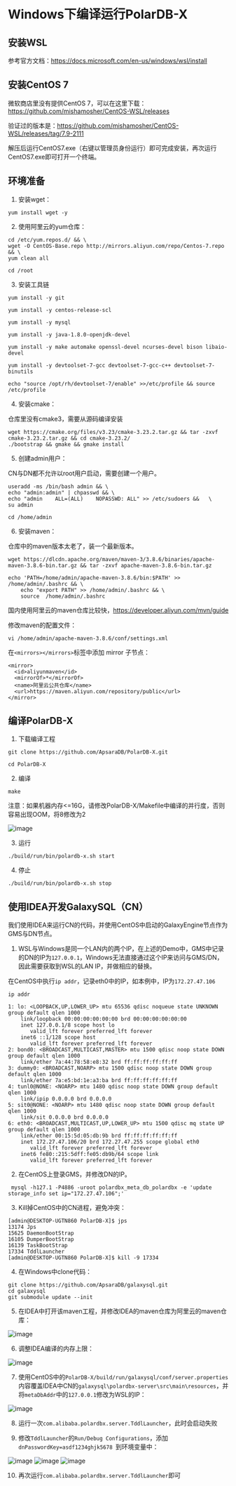 # Windows下编译运行PolarDB-X

## 安装WSL
参考官方文档：https://docs.microsoft.com/en-us/windows/wsl/install

## 安装CentOS 7
微软商店里没有提供CentOS 7，可以在这里下载：https://github.com/mishamosher/CentOS-WSL/releases

验证过的版本是：https://github.com/mishamosher/CentOS-WSL/releases/tag/7.9-2111

解压后运行CentOS7.exe（右键以管理员身份运行）即可完成安装，再次运行CentOS7.exe即可打开一个终端。

## 环境准备
1. 安装wget： 
```
yum install wget -y
```

2. 使用阿里云的yum仓库：
```
cd /etc/yum.repos.d/ && \
wget -O CentOS-Base.repo http://mirrors.aliyun.com/repo/Centos-7.repo && \
yum clean all

cd /root
```

3. 安装工具链
```
yum install -y git

yum install -y centos-release-scl

yum install -y mysql

yum install -y java-1.8.0-openjdk-devel

yum install -y make automake openssl-devel ncurses-devel bison libaio-devel

yum install -y devtoolset-7-gcc devtoolset-7-gcc-c++ devtoolset-7-binutils

echo "source /opt/rh/devtoolset-7/enable" >>/etc/profile && source /etc/profile
```

4. 安装cmake：

仓库里没有cmake3，需要从源码编译安装

```
wget https://cmake.org/files/v3.23/cmake-3.23.2.tar.gz && tar -zxvf cmake-3.23.2.tar.gz && cd cmake-3.23.2/
./bootstrap && gmake && gmake install 
```

5. 创建admin用户：

CN与DN都不允许以root用户启动，需要创建一个用户。
```
useradd -ms /bin/bash admin && \
echo "admin:admin" | chpasswd && \
echo "admin    ALL=(ALL)    NOPASSWD: ALL" >> /etc/sudoers &&   \
su admin

cd /home/admin
```

6. 安装maven：

仓库中的maven版本太老了，装一个最新版本。
```
wget https://dlcdn.apache.org/maven/maven-3/3.8.6/binaries/apache-maven-3.8.6-bin.tar.gz && tar -zxvf apache-maven-3.8.6-bin.tar.gz

echo 'PATH=/home/admin/apache-maven-3.8.6/bin:$PATH' >> /home/admin/.bashrc && \
    echo "export PATH" >> /home/admin/.bashrc && \
	source  /home/admin/.bashrc
```

国内使用阿里云的maven仓库比较快，https://developer.aliyun.com/mvn/guide

修改maven的配置文件：
```
vi /home/admin/apache-maven-3.8.6/conf/settings.xml
```
在`<mirrors></mirrors>`标签中添加 mirror 子节点：
```
<mirror>
  <id>aliyunmaven</id>
  <mirrorOf>*</mirrorOf>
  <name>阿里云公共仓库</name>
  <url>https://maven.aliyun.com/repository/public</url>
</mirror>
```

## 编译PolarDB-X

1. 下载编译工程
```
git clone https://github.com/ApsaraDB/PolarDB-X.git

cd PolarDB-X
```

2. 编译
```
make
```

注意：如果机器内存<=16G，请修改PolarDB-X/Makefile中编译的并行度，否则容易出现OOM，将8修改为2

![image](https://user-images.githubusercontent.com/2645985/173988137-dc514bdc-342f-4a4e-ae05-88f0ff44898a.png)


3. 运行
```
./build/run/bin/polardb-x.sh start
```

4. 停止
```
./build/run/bin/polardb-x.sh stop
```


## 使用IDEA开发GalaxySQL（CN）

我们使用IDEA来运行CN的代码，并使用CentOS中启动的GalaxyEngine节点作为GMS与DN节点。

1. WSL与Windows是同一个LAN内的两个IP，在上述的Demo中，GMS中记录的DN的IP为`127.0.0.1`，Windows无法直接通过这个IP来访问与GMS/DN，因此需要获取到WSL的LAN IP，并做相应的替换。

在CentOS中执行`ip addr`，记录eth0中的IP，如本例中，IP为`172.27.47.106`

```
ip addr

1: lo: <LOOPBACK,UP,LOWER_UP> mtu 65536 qdisc noqueue state UNKNOWN group default qlen 1000
    link/loopback 00:00:00:00:00:00 brd 00:00:00:00:00:00
    inet 127.0.0.1/8 scope host lo
       valid_lft forever preferred_lft forever
    inet6 ::1/128 scope host
       valid_lft forever preferred_lft forever
2: bond0: <BROADCAST,MULTICAST,MASTER> mtu 1500 qdisc noop state DOWN group default qlen 1000
    link/ether 7a:44:78:58:e8:32 brd ff:ff:ff:ff:ff:ff
3: dummy0: <BROADCAST,NOARP> mtu 1500 qdisc noop state DOWN group default qlen 1000
    link/ether 7a:e5:bd:1e:a3:ba brd ff:ff:ff:ff:ff:ff
4: tunl0@NONE: <NOARP> mtu 1480 qdisc noop state DOWN group default qlen 1000
    link/ipip 0.0.0.0 brd 0.0.0.0
5: sit0@NONE: <NOARP> mtu 1480 qdisc noop state DOWN group default qlen 1000
    link/sit 0.0.0.0 brd 0.0.0.0
6: eth0: <BROADCAST,MULTICAST,UP,LOWER_UP> mtu 1500 qdisc mq state UP group default qlen 1000
    link/ether 00:15:5d:05:db:9b brd ff:ff:ff:ff:ff:ff
    inet 172.27.47.106/20 brd 172.27.47.255 scope global eth0
       valid_lft forever preferred_lft forever
    inet6 fe80::215:5dff:fe05:db9b/64 scope link
       valid_lft forever preferred_lft forever
```

2. 在CentOS上登录GMS，并修改DN的IP。

```
 mysql -h127.1 -P4886 -uroot polardbx_meta_db_polardbx -e 'update storage_info set ip="172.27.47.106";'
```

3. Kill掉CentOS中的CN进程，避免冲突：

```
[admin@DESKTOP-UGTN860 PolarDB-X]$ jps
13174 Jps
15625 DaemonBootStrap
16105 DumperBootStrap
16139 TaskBootStrap
17334 TddlLauncher
[admin@DESKTOP-UGTN860 PolarDB-X]$ kill -9 17334
```
4. 在Windows中clone代码：

```
git clone https://github.com/ApsaraDB/galaxysql.git
cd galaxysql
git submodule update --init
```

5. 在IDEA中打开该maven工程，并修改IDEA的maven仓库为阿里云的maven仓库：

![image](https://user-images.githubusercontent.com/2645985/173986060-a0cdba7e-04b6-46bf-a76c-66582c83d630.png)

6. 调整IDEA编译的内存上限：

![image](https://user-images.githubusercontent.com/2645985/173986190-f647d8d7-4188-4f29-854c-a906f0686ca2.png)

7. 使用CentOS中的`PolarDB-X/build/run/galaxysql/conf/server.properties`内容覆盖IDEA中CN的`galaxysql\polardbx-server\src\main\resources`，并将`metaDbAddr`中的`127.0.0.1`修改为WSL的IP：

![image](https://user-images.githubusercontent.com/2645985/173987557-9b2f72aa-25a9-4149-b1c9-8a05cd26c19d.png)
  
8. 运行一次`com.alibaba.polardbx.server.TddlLauncher`，此时会启动失败

9. 修改`TddlLauncher`的`Run/Debug Configurations`，添加`dnPasswordKey=asdf1234ghjk5678
`到环境变量中：


![image](https://user-images.githubusercontent.com/2645985/173987036-5aa9560f-c1b7-4451-b164-82c457b0b597.png)
![image](https://user-images.githubusercontent.com/2645985/173987081-4767f56b-20ce-43a7-9cff-f35fa01ab5ca.png)
![image](https://user-images.githubusercontent.com/2645985/173987109-7ca46936-7f87-4c16-a0fe-73c7d5ab9bde.png)

10. 再次运行`com.alibaba.polardbx.server.TddlLauncher`即可
